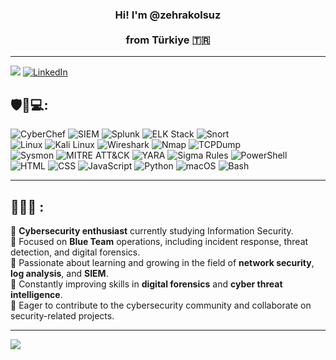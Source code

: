 <h3 align="center">Hi! I'm @zehrakolsuz <br> <br> from Türkiye 🇹🇷</h3>

---

![](https://komarev.com/ghpvc/?username=zehrakolsuz&color=blueviolet)
[![LinkedIn](https://img.shields.io/badge/LinkedIn-%230077B5.svg?logo=linkedin&logoColor=white)](https://linkedin.com/in/zehrakolsuz) 


## 🛡️🔐💻:
![CyberChef](https://img.shields.io/badge/CyberChef-1976D2?style=for-the-badge&logoColor=white)  ![SIEM](https://img.shields.io/badge/SIEM-0078D7?style=for-the-badge&logoColor=white)  ![Splunk](https://img.shields.io/badge/Splunk-%23000000.svg?style=for-the-badge&logo=splunk&logoColor=white)  ![ELK Stack](https://img.shields.io/badge/ELK_Stack-005571?style=for-the-badge&logo=elastic-stack&logoColor=white)  ![Snort](https://img.shields.io/badge/Snort-FF3366?style=for-the-badge&logo=snort&logoColor=white) 
<br> ![Linux](https://img.shields.io/badge/Linux-FCC624?style=for-the-badge&logo=linux&logoColor=black) 
![Kali Linux](https://img.shields.io/badge/Kali_Linux-557C94?style=for-the-badge&logo=kali-linux&logoColor=white) ![Wireshark](https://img.shields.io/badge/Wireshark-1679A7?style=for-the-badge&logo=wireshark&logoColor=white) ![Nmap](https://img.shields.io/badge/Nmap-00457C?style=for-the-badge&logo=nmap&logoColor=white) ![TCPDump](https://img.shields.io/badge/TCPDump-0088CC?style=for-the-badge&logoColor=white) <br> ![Sysmon](https://img.shields.io/badge/Sysmon-FF5733?style=for-the-badge&logoColor=white) ![MITRE ATT&CK](https://img.shields.io/badge/MITRE_ATT&CK-DD0000?style=for-the-badge&logoColor=white) ![YARA](https://img.shields.io/badge/YARA-5A3E85?style=for-the-badge&logoColor=white) ![Sigma Rules](https://img.shields.io/badge/Sigma_Rules-00BFFF?style=for-the-badge&logoColor=white)  ![PowerShell](https://img.shields.io/badge/PowerShell-%235391FE.svg?style=for-the-badge&logo=powershell&logoColor=white) <br> ![HTML](https://img.shields.io/badge/HTML-E34F26?style=for-the-badge&logo=html5&logoColor=white)  ![CSS](https://img.shields.io/badge/CSS-1572B6?style=for-the-badge&logo=css3&logoColor=white)  ![JavaScript](https://img.shields.io/badge/JavaScript-323330?style=for-the-badge&logo=javascript&logoColor=F7DF1E)  ![Python](https://img.shields.io/badge/python-3670A0?style=for-the-badge&logo=python&logoColor=ffdd54) ![macOS](https://img.shields.io/badge/macOS-000000?style=for-the-badge&logo=apple&logoColor=white)  ![Bash](https://img.shields.io/badge/Bash-4EAA25?style=for-the-badge&logo=gnubash&logoColor=white)  

---



## 👩🏼‍💻 :
🔹 **Cybersecurity enthusiast** currently studying Information Security.  
🔹 Focused on **Blue Team** operations, including incident response, threat detection, and digital forensics.  
🔹 Passionate about learning and growing in the field of **network security**, **log analysis**, and **SIEM**.  
🔹 Constantly improving skills in **digital forensics** and **cyber threat intelligence**.  
🔹 Eager to contribute to the cybersecurity community and collaborate on security-related projects.

---

![](https://github-readme-stats.vercel.app/api/top-langs/?username=zehrakolsuz&theme=dark&hide_border=true&include_all_commits=false&count_private=true&layout=compact)
